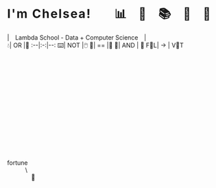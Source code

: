 # **I ' m   C h e l s e a !**  📊 🔧 📚 🔬 🔮  
| Lambda School - Data + Computer Science |  
:droplet:| OR |:tea:
:--|:-:|--:
:keyboard:|  NOT  |:computer_mouse:
:snake:| == |:goat:
🚶| AND | 🙊
F🍊L| -> | V🍁T

\
\
\
\
\
\
\
\
\
\
\
\
\
\
fortune  
   \\  
    🐄  
